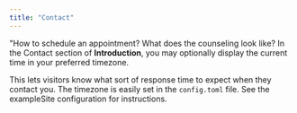 ```yaml
---
title: "Contact"
---
```

"How to schedule an appointment? What does the counseling look like?
In the Contact section of **Introduction**, you may optionally display the current time in your preferred timezone.

This lets visitors know what sort of response time to expect when they contact you. The timezone is easily set in the `config.toml` file. See the exampleSite configuration for instructions.
